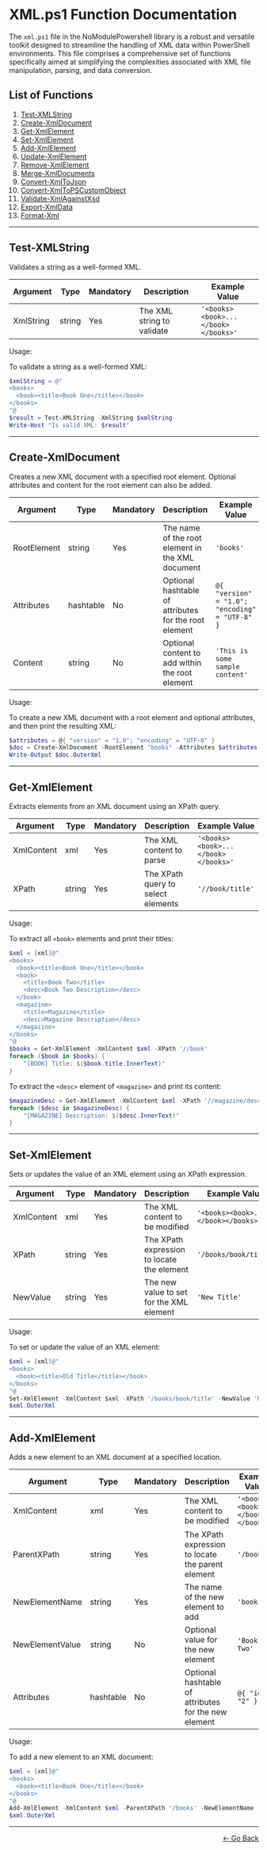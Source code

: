 # XML.ps1 Function Documentation

The `xml.ps1` file in the NoModulePowershell library is a robust and versatile toolkit designed to streamline the handling of XML data within PowerShell environments. This file comprises a comprehensive set of functions specifically aimed at simplifying the complexities associated with XML file manipulation, parsing, and data conversion.


## List of Functions

1. [Test-XMLString](#Test-XMLString) 
2. [Create-XmlDocument](#Create-XmlDocument) 
3. [Get-XmlElement](#Get-XmlElement)
3. [Set-XmlElement](#Set-XmlElement)
4. [Add-XmlElement](#Add-XmlElement)
5. [Update-XmlElement](#Update-XmlElement)
5. [Remove-XmlElement](#Remove-XmlElement)
6. [Merge-XmlDocuments](#Merge-XmlDocuments)
7. [Convert-XmlToJson](#Convert-XmlToJson)
8. [Convert-XmlToPSCustomObject](#Convert-XmlToPSCustomObject)
9. [Validate-XmlAgainstXsd](#Validate-XmlAgainstXsd)
10. [Export-XmlData](#Export-XmlData)
11. [Format-Xml](#Format-Xml)

---

## Test-XMLString

Validates a string as a well-formed XML.

| Argument  | Type   | Mandatory | Description                          | Example Value                              |
|-----------|--------|-----------|--------------------------------------|--------------------------------------------|
| XmlString | string | Yes       | The XML string to validate           | `'<books><book>...</book></books>'`        |

Usage:

To validate a string as a well-formed XML:

```powershell
$xmlString = @"
<books>
  <book><title>Book One</title></book>
</books>
"@
$result = Test-XMLString -XmlString $xmlString
Write-Host "Is valid XML: $result"
```

---

## Create-XmlDocument

Creates a new XML document with a specified root element. Optional attributes and content for the root element can also be added.

| Argument   | Type     | Mandatory | Description                                         | Example Value                                        |
|------------|----------|-----------|-----------------------------------------------------|------------------------------------------------------|
| RootElement| string   | Yes       | The name of the root element in the XML document    | `'books'`                                            |
| Attributes | hashtable| No        | Optional hashtable of attributes for the root element | `@{ "version" = "1.0"; "encoding" = "UTF-8" }`      |
| Content    | string   | No        | Optional content to add within the root element     | `'This is some sample content'`                      |

Usage:

To create a new XML document with a root element and optional attributes, and then print the resulting XML:

```powershell
$attributes = @{ "version" = "1.0"; "encoding" = "UTF-8" }
$doc = Create-XmlDocument -RootElement "books" -Attributes $attributes
Write-Output $doc.OuterXml
```

---

## Get-XmlElement

Extracts elements from an XML document using an XPath query.

| Argument   | Type   | Mandatory | Description                             | Example Value                          |
|------------|--------|-----------|-----------------------------------------|----------------------------------------|
| XmlContent | xml    | Yes       | The XML content to parse                | `'<books><book>...</book></books>'`    |
| XPath      | string | Yes       | The XPath query to select elements      | `'//book/title'`                       |

Usage:

To extract all `<book>` elements and print their titles:

```powershell
$xml = [xml]@"
<books>
  <book><title>Book One</title></book>
  <book>
    <title>Book Two</title>
    <desc>Book Two Description</desc>
  </book>
  <magazine>
    <title>Magazine</title>
    <desc>Magazine Description</desc>
  </magazine>
</books>
"@
$books = Get-XmlElement -XmlContent $xml -XPath '//book'
foreach ($book in $books) {
    "[BOOK] Title: $($book.title.InnerText)"
}
```

To extract the `<desc>` element of `<magazine>` and print its content:

```powershell
$magazineDesc = Get-XmlElement -XmlContent $xml -XPath '//magazine/desc'
foreach ($desc in $magazineDesc) {
    "[MAGAZINE] Description: $($desc.InnerText)"
}
```

---

## Set-XmlElement

Sets or updates the value of an XML element using an XPath expression.

| Argument  | Type   | Mandatory | Description                             | Example Value                          |
|-----------|--------|-----------|-----------------------------------------|----------------------------------------|
| XmlContent| xml    | Yes       | The XML content to be modified          | `'<books><book>...</book></books>'`    |
| XPath     | string | Yes       | The XPath expression to locate the element | `'/books/book/title'`                  |
| NewValue  | string | Yes       | The new value to set for the XML element | `'New Title'`                          |

Usage:

To set or update the value of an XML element:

```powershell
$xml = [xml]@"
<books>
  <book><title>Old Title</title></book>
</books>
"@
Set-XmlElement -XmlContent $xml -XPath '/books/book/title' -NewValue 'New Title'
$xml.OuterXml
```

---

## Add-XmlElement

Adds a new element to an XML document at a specified location.

| Argument       | Type     | Mandatory | Description                             | Example Value                      |
|----------------|----------|-----------|-----------------------------------------|------------------------------------|
| XmlContent     | xml      | Yes       | The XML content to be modified          | `'<books><book>...</book></books>'`|
| ParentXPath    | string   | Yes       | The XPath expression to locate the parent element | `'/books'`                      |
| NewElementName | string   | Yes       | The name of the new element to add      | `'book'`                           |
| NewElementValue| string   | No        | Optional value for the new element      | `'Book Two'`                       |
| Attributes     | hashtable| No        | Optional hashtable of attributes for the new element | `@{ "id" = "2" }`             |

Usage:

To add a new element to an XML document:

```powershell
$xml = [xml]@"
<books>
  <book><title>Book One</title></book>
</books>
"@
Add-XmlElement -XmlContent $xml -ParentXPath '/books' -NewElementName 'book' -NewElementValue 'Book Two'
$xml.OuterXml
```


---

<p align="right">
  <a href="/docs/README.md">← Go Back</a>
</p>
